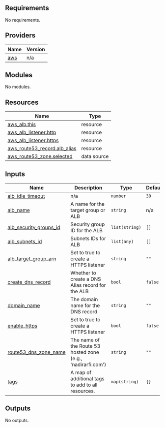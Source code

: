 ## Requirements

No requirements.

## Providers

| Name | Version |
|------|---------|
| <a name="provider_aws"></a> [aws](#provider\_aws) | n/a |

## Modules

No modules.

## Resources

| Name | Type |
|------|------|
| [aws_alb.this](https://registry.terraform.io/providers/hashicorp/aws/latest/docs/resources/alb) | resource |
| [aws_alb_listener.http](https://registry.terraform.io/providers/hashicorp/aws/latest/docs/resources/alb_listener) | resource |
| [aws_alb_listener.https](https://registry.terraform.io/providers/hashicorp/aws/latest/docs/resources/alb_listener) | resource |
| [aws_route53_record.alb_alias](https://registry.terraform.io/providers/hashicorp/aws/latest/docs/resources/route53_record) | resource |
| [aws_route53_zone.selected](https://registry.terraform.io/providers/hashicorp/aws/latest/docs/data-sources/route53_zone) | data source |

## Inputs

| Name | Description | Type | Default | Required |
|------|-------------|------|---------|:--------:|
| <a name="input_alb_idle_timeout"></a> [alb\_idle\_timeout](#input\_alb\_idle\_timeout) | n/a | `number` | `30` | no |
| <a name="input_alb_name"></a> [alb\_name](#input\_alb\_name) | A name for the target group or ALB | `string` | n/a | yes |
| <a name="input_alb_security_groups_id"></a> [alb\_security\_groups\_id](#input\_alb\_security\_groups\_id) | Security group ID for the ALB | `list(string)` | `[]` | no |
| <a name="input_alb_subnets_id"></a> [alb\_subnets\_id](#input\_alb\_subnets\_id) | Subnets IDs for ALB | `list(any)` | `[]` | no |
| <a name="input_alb_target_group_arn"></a> [alb\_target\_group\_arn](#input\_alb\_target\_group\_arn) | Set to true to create a HTTPS listener | `string` | `""` | no |
| <a name="input_create_dns_record"></a> [create\_dns\_record](#input\_create\_dns\_record) | Whether to create a DNS Alias record for the ALB | `bool` | `false` | no |
| <a name="input_domain_name"></a> [domain\_name](#input\_domain\_name) | The domain name for the DNS record | `string` | `""` | no |
| <a name="input_enable_https"></a> [enable\_https](#input\_enable\_https) | Set to true to create a HTTPS listener | `bool` | `false` | no |
| <a name="input_route53_dns_zone_name"></a> [route53\_dns\_zone\_name](#input\_route53\_dns\_zone\_name) | The name of the Route 53 hosted zone (e.g., 'nadirarfi.com') | `string` | `""` | no |
| <a name="input_tags"></a> [tags](#input\_tags) | A map of additional tags to add to all resources. | `map(string)` | `{}` | no |

## Outputs

No outputs.
